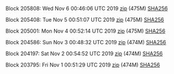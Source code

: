 Block 205808: Wed Nov  6 00:46:06 UTC 2019 [zip](https://dash-bootstrap.ams3.digitaloceanspaces.com/testnet/2019-11-06/bootstrap.dat.zip) (475M) [SHA256](https://dash-bootstrap.ams3.digitaloceanspaces.com/testnet/2019-11-06/sha256.txt)

Block 205408: Tue Nov  5 00:51:07 UTC 2019 [zip](https://dash-bootstrap.ams3.digitaloceanspaces.com/testnet/2019-11-05/bootstrap.dat.zip) (475M) [SHA256](https://dash-bootstrap.ams3.digitaloceanspaces.com/testnet/2019-11-05/sha256.txt)

Block 205001: Mon Nov  4 00:52:14 UTC 2019 [zip](https://dash-bootstrap.ams3.digitaloceanspaces.com/testnet/2019-11-04/bootstrap.dat.zip) (475M) [SHA256](https://dash-bootstrap.ams3.digitaloceanspaces.com/testnet/2019-11-04/sha256.txt)

Block 204586: Sun Nov  3 00:48:32 UTC 2019 [zip](https://dash-bootstrap.ams3.digitaloceanspaces.com/testnet/2019-11-03/bootstrap.dat.zip) (474M) [SHA256](https://dash-bootstrap.ams3.digitaloceanspaces.com/testnet/2019-11-03/sha256.txt)

Block 204197: Sat Nov  2 00:54:52 UTC 2019 [zip](https://dash-bootstrap.ams3.digitaloceanspaces.com/testnet/2019-11-02/bootstrap.dat.zip) (474M) [SHA256](https://dash-bootstrap.ams3.digitaloceanspaces.com/testnet/2019-11-02/sha256.txt)

Block 203795: Fri Nov  1 00:51:29 UTC 2019 [zip](https://dash-bootstrap.ams3.digitaloceanspaces.com/testnet/2019-11-01/bootstrap.dat.zip) (474M) [SHA256](https://dash-bootstrap.ams3.digitaloceanspaces.com/testnet/2019-11-01/sha256.txt)
